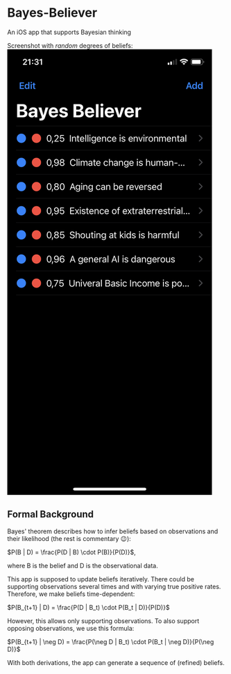 # Bayes-Believer
An iOS app that supports Bayesian thinking

Screenshot with *random* degrees of beliefs:
![Screenshot](screen.png)

## Formal Background

Bayes' theorem describes how to infer beliefs based on observations and their likelihood (the rest is commentary 😉):

$P(B | D) = \frac{P(D | B) \cdot P(B)}{P(D)}$,

where B is the belief and D is the observational data.

This app is supposed to update beliefs iteratively.
There could be supporting observations several times and with varying true positive rates.
Therefore, we make beliefs time-dependent:

$P(B_{t+1} | D) = \frac{P(D | B_t) \cdot P(B_t | D)}{P(D)}$

However, this allows only supporting observations.
To also support opposing observations, we use this formula:

$P(B_{t+1} | \neg D) = \frac{P(\neg D | B_t) \cdot P(B_t | \neg D)}{P(\neg D)}$

With both derivations, the app can generate a sequence of (refined) beliefs.
